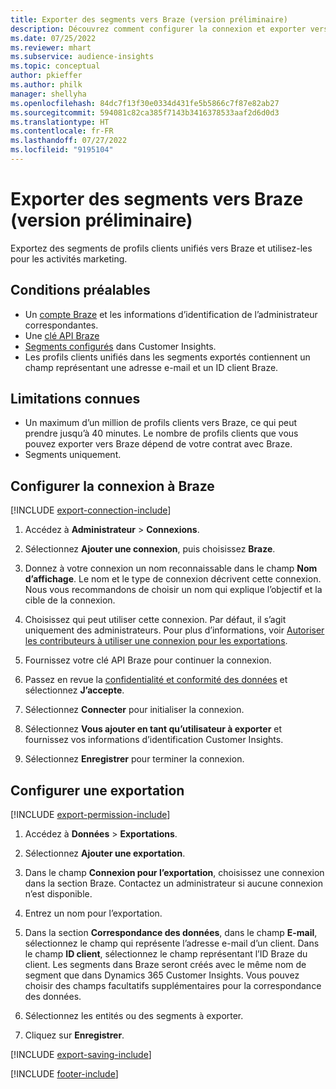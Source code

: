 ```yaml
---
title: Exporter des segments vers Braze (version préliminaire)
description: Découvrez comment configurer la connexion et exporter vers Braze.
ms.date: 07/25/2022
ms.reviewer: mhart
ms.subservice: audience-insights
ms.topic: conceptual
author: pkieffer
ms.author: philk
manager: shellyha
ms.openlocfilehash: 84dc7f13f30e0334d431fe5b5866c7f87e82ab27
ms.sourcegitcommit: 594081c82ca385f7143b3416378533aaf2d6d0d3
ms.translationtype: HT
ms.contentlocale: fr-FR
ms.lasthandoff: 07/27/2022
ms.locfileid: "9195104"
---
```

# <a name="export-segments-to-braze-preview"></a>Exporter des segments vers Braze (version préliminaire)

Exportez des segments de profils clients unifiés vers Braze et utilisez-les pour les activités marketing.

## <a name="prerequisites"></a>Conditions préalables

- Un [compte Braze](https://www.braze.com/) et les informations d’identification de l’administrateur correspondantes.
- Une [clé API Braze](https://www.braze.com/docs/api/basics/)
- [Segments configurés](segments.md) dans Customer Insights.
- Les profils clients unifiés dans les segments exportés contiennent un champ représentant une adresse e-mail et un ID client Braze.

## <a name="known-limitations"></a>Limitations connues

- Un maximum d’un million de profils clients vers Braze, ce qui peut prendre jusqu’à 40 minutes. Le nombre de profils clients que vous pouvez exporter vers Braze dépend de votre contrat avec Braze.
- Segments uniquement.

## <a name="set-up-connection-to-braze"></a>Configurer la connexion à Braze

[!INCLUDE [export-connection-include](includes/export-connection-admn.md)]

1. Accédez à **Administrateur** > **Connexions**.

1. Sélectionnez **Ajouter une connexion**, puis choisissez **Braze**.

1. Donnez à votre connexion un nom reconnaissable dans le champ **Nom d’affichage**. Le nom et le type de connexion décrivent cette connexion. Nous vous recommandons de choisir un nom qui explique l’objectif et la cible de la connexion.

1. Choisissez qui peut utiliser cette connexion. Par défaut, il s’agit uniquement des administrateurs. Pour plus d’informations, voir [Autoriser les contributeurs à utiliser une connexion pour les exportations](connections.md#allow-contributors-to-use-a-connection-for-exports).

1. Fournissez votre clé API Braze pour continuer la connexion.

1. Passez en revue la [confidentialité et conformité des données](connections.md#data-privacy-and-compliance) et sélectionnez **J’accepte**.

1. Sélectionnez **Connecter** pour initialiser la connexion.

1. Sélectionnez **Vous ajouter en tant qu’utilisateur à exporter** et fournissez vos informations d’identification Customer Insights.

1. Sélectionnez **Enregistrer** pour terminer la connexion.

## <a name="configure-an-export"></a>Configurer une exportation

[!INCLUDE [export-permission-include](includes/export-permission.md)]

1. Accédez à **Données** > **Exportations**.

1. Sélectionnez **Ajouter une exportation**.

1. Dans le champ **Connexion pour l’exportation**, choisissez une connexion dans la section Braze. Contactez un administrateur si aucune connexion n’est disponible.

1. Entrez un nom pour l’exportation.

1. Dans la section **Correspondance des données**, dans le champ **E-mail**, sélectionnez le champ qui représente l’adresse e-mail d’un client. Dans le champ **ID client**, sélectionnez le champ représentant l’ID Braze du client. Les segments dans Braze seront créés avec le même nom de segment que dans Dynamics 365 Customer Insights. Vous pouvez choisir des champs facultatifs supplémentaires pour la correspondance des données.

1. Sélectionnez les entités ou des segments à exporter.

1. Cliquez sur **Enregistrer**.

[!INCLUDE [export-saving-include](includes/export-saving.md)]

[!INCLUDE [footer-include](includes/footer-banner.md)]
